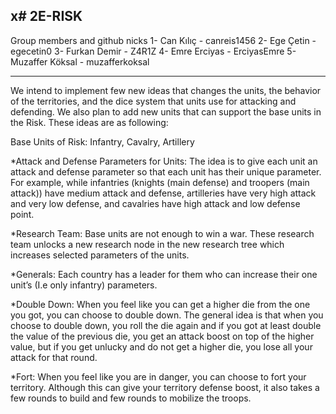x# 2E-RISK
---------------------------------------- 
Group members and github nicks
1- Can Kılıç - canreis1456
2- Ege Çetin - egecetin0
3- Furkan Demir - Z4R1Z
4- Emre Erciyas - ErciyasEmre
5- Muzaffer Köksal - muzafferkoksal

----------------------------------------
We intend to implement few new ideas that changes the units, the behavior of the territories, and the dice system that units use for attacking and defending. We also plan to add new units that can support the base units in the Risk. These ideas are as following: 

Base Units of Risk: Infantry, Cavalry, Artillery 

*Attack and Defense Parameters for Units: The idea is to give each unit an attack and defense parameter so that each unit has their unique parameter. For example, while infantries (knights (main defense) and troopers (main attack)) have medium attack and defense, artilleries have very high attack and very low defense, and cavalries have high attack and low defense point. 

*Research Team: Base units are not enough to win a war. These research team unlocks a new research node in the new research tree which increases selected parameters of the units. 

*Generals: Each country has a leader for them who can increase their one unit’s (I.e only infantry) parameters. 

*Double Down: When you feel like you can get a higher die from the one you got, you can choose to double down. The general idea is that when you choose to double down, you roll the die again and if you got at least double the value of the previous die, you get an attack boost on top of the higher value, but if you get unlucky and do not get a higher die, you lose all your attack for that round. 

*Fort: When you feel like you are in danger, you can choose to fort your territory. Although this can give your territory defense boost, it also takes a few rounds to build and few rounds to mobilize the troops.     



